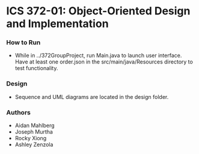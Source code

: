 # ICS 372-01: Object-Oriented Design and Implementation
### How to Run
- While in ../372GroupProject, run Main.java to launch user interface. Have at least one order.json in the src/main/java/Resources directory to test functionality.
### Design
- Sequence and UML diagrams are located in the design folder.

### Authors
- Aidan Mahlberg
- Joseph Murtha
- Rocky Xiong
- Ashley Zenzola
